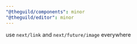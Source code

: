 ```yaml
---
"@theguild/components": minor
"@theguild/editor": minor
---
```


use `next/link` and `next/future/image` everywhere
